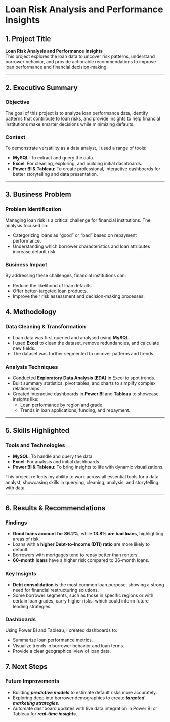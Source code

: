 # **Loan Risk Analysis and Performance Insights**

## **1. Project Title**  
**Loan Risk Analysis and Performance Insights**  
This project explores the  loan data to uncover risk patterns, understand borrower behavior, and provide actionable recommendations to improve loan performance and financial decision-making.

---

## **2. Executive Summary**  
### **Objective**  
The goal of this project is to analyze loan performance data, identify patterns that contribute to loan risks, and provide insights to help financial institutions make smarter decisions while minimizing defaults.  

### **Context**  
To demonstrate versatility as a data analyst, I used a range of tools:  
- **MySQL**: To extract and query the data.  
- **Excel**: For cleaning, exploring, and building initial dashboards.  
- **Power BI & Tableau**: To create professional, interactive dashboards for better storytelling and data presentation.  

---

## **3. Business Problem**  
### **Problem Identification**  
Managing loan risk is a critical challenge for financial institutions. The analysis focused on:  
- Categorizing loans as “good” or “bad” based on repayment performance.  
- Understanding which borrower characteristics and loan attributes increase default risk.  

### **Business Impact**  
By addressing these challenges, financial institutions can:  
- Reduce the likelihood of loan defaults.  
- Offer better-targeted loan products.  
- Improve their risk assessment and decision-making processes.  



## **4. Methodology**  
### **Data Cleaning & Transformation**  
- Loan data was first queried and analysed using **MySQL**.  
- I used **Excel** to clean the dataset, remove redundancies, and calculate new fields.  
- The dataset was further segmented to uncover patterns and trends.  

### **Analysis Techniques**  
- Conducted **Exploratory Data Analysis (EDA)** in Excel to spot trends.  
- Built summary statistics, pivot tables, and charts to simplify complex relationships.  
- Created interactive dashboards in **Power BI** and **Tableau** to showcase insights like:  
  - Loan performance by region and grade.  
  - Trends in loan applications, funding, and repayment.  

---

## **5. Skills Highlighted**  
### **Tools and Technologies**  
- **MySQL**: To handle and query the data.  
- **Excel**: For analysis and initial dashboards.  
- **Power BI & Tableau**: To bring insights to life with dynamic visualizations.  

This project reflects my ability to work across all essential tools for a data analyst, showcasing skills in querying, cleaning, analysis, and storytelling with data.

---

## **6. Results & Recommendations**  
### **Findings**  
- **Good loans account for 86.2%**, while **13.8% are bad loans**, highlighting areas of risk.  
- Loans with a **higher Debt-to-Income (DTI) ratio** are more likely to default.  
- Borrowers with mortgages tend to repay better than renters.  
- **60-month loans** have a higher risk compared to 36-month loans.  

### **Key Insights**  
- **Debt consolidation** is the most common loan purpose, showing a strong need for financial restructuring solutions.  
- Some borrower segments, such as those in specific regions or with certain loan grades, carry higher risks, which could inform future lending strategies.  

### **Dashboards**  
Using Power BI and Tableau, I created dashboards to:  
- Summarize loan performance metrics.  
- Visualize trends in borrower behavior and loan terms.  
- Provide a clear geographical view of loan data.  



## **7. Next Steps**  
### **Future Improvements**  
- Building ***predictive models*** to estimate default risks more accurately.  
- Exploring deep into borrower demographics to create ***targeted marketing strategies***.  
- Automate dashboard updates with live data integration in Power BI or Tableau for ***real-time insights***.  



 
